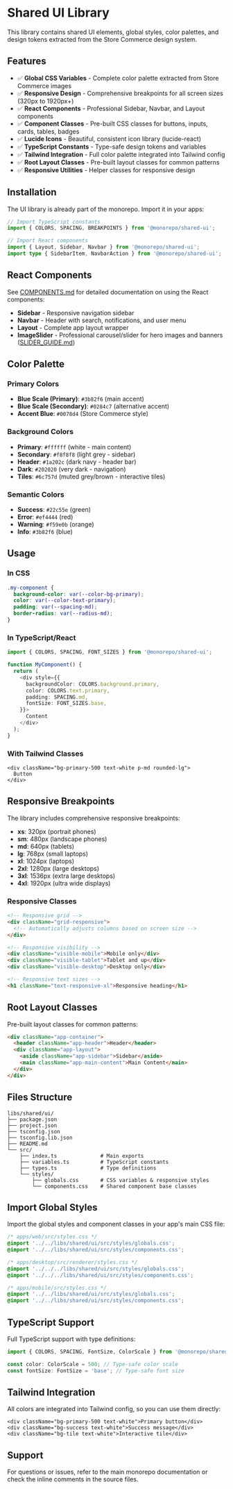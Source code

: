 # Shared UI Library

This library contains shared UI elements, global styles, color palettes, and design tokens extracted from the Store Commerce design system.

## Features

- ✅ **Global CSS Variables** - Complete color palette extracted from Store Commerce images
- ✅ **Responsive Design** - Comprehensive breakpoints for all screen sizes (320px to 1920px+)
- ✅ **React Components** - Professional Sidebar, Navbar, and Layout components
- ✅ **Component Classes** - Pre-built CSS classes for buttons, inputs, cards, tables, badges
- ✅ **Lucide Icons** - Beautiful, consistent icon library (lucide-react)
- ✅ **TypeScript Constants** - Type-safe design tokens and variables
- ✅ **Tailwind Integration** - Full color palette integrated into Tailwind config
- ✅ **Root Layout Classes** - Pre-built layout classes for common patterns
- ✅ **Responsive Utilities** - Helper classes for responsive design

## Installation

The UI library is already part of the monorepo. Import it in your apps:

```typescript
// Import TypeScript constants
import { COLORS, SPACING, BREAKPOINTS } from '@monorepo/shared-ui';

// Import React components
import { Layout, Sidebar, Navbar } from '@monorepo/shared-ui';
import type { SidebarItem, NavbarAction } from '@monorepo/shared-ui';
```

## React Components

See [COMPONENTS.md](./COMPONENTS.md) for detailed documentation on using the React components:
- **Sidebar** - Responsive navigation sidebar
- **Navbar** - Header with search, notifications, and user menu
- **Layout** - Complete app layout wrapper
- **ImageSlider** - Professional carousel/slider for hero images and banners ([SLIDER_GUIDE.md](./SLIDER_GUIDE.md))

## Color Palette

### Primary Colors
- **Blue Scale (Primary)**: `#3b82f6` (main accent)
- **Blue Scale (Secondary)**: `#0284c7` (alternative accent)
- **Accent Blue**: `#0078d4` (Store Commerce style)

### Background Colors
- **Primary**: `#ffffff` (white - main content)
- **Secondary**: `#f8f8f8` (light grey - sidebar)
- **Header**: `#1a202c` (dark navy - header bar)
- **Dark**: `#202020` (very dark - navigation)
- **Tiles**: `#6c757d` (muted grey/brown - interactive tiles)

### Semantic Colors
- **Success**: `#22c55e` (green)
- **Error**: `#ef4444` (red)
- **Warning**: `#f59e0b` (orange)
- **Info**: `#3b82f6` (blue)

## Usage

### In CSS

```css
.my-component {
  background-color: var(--color-bg-primary);
  color: var(--color-text-primary);
  padding: var(--spacing-md);
  border-radius: var(--radius-md);
}
```

### In TypeScript/React

```typescript
import { COLORS, SPACING, FONT_SIZES } from '@monorepo/shared-ui';

function MyComponent() {
  return (
    <div style={{
      backgroundColor: COLORS.background.primary,
      color: COLORS.text.primary,
      padding: SPACING.md,
      fontSize: FONT_SIZES.base,
    }}>
      Content
    </div>
  );
}
```

### With Tailwind Classes

```tsx
<div className="bg-primary-500 text-white p-md rounded-lg">
  Button
</div>
```

## Responsive Breakpoints

The library includes comprehensive responsive breakpoints:

- **xs**: 320px (portrait phones)
- **sm**: 480px (landscape phones)
- **md**: 640px (tablets)
- **lg**: 768px (small laptops)
- **xl**: 1024px (laptops)
- **2xl**: 1280px (large desktops)
- **3xl**: 1536px (extra large desktops)
- **4xl**: 1920px (ultra wide displays)

### Responsive Classes

```html
<!-- Responsive grid -->
<div className="grid-responsive">
  <!-- Automatically adjusts columns based on screen size -->
</div>

<!-- Responsive visibility -->
<div className="visible-mobile">Mobile only</div>
<div className="visible-tablet">Tablet and up</div>
<div className="visible-desktop">Desktop only</div>

<!-- Responsive text sizes -->
<h1 className="text-responsive-xl">Responsive heading</h1>
```

## Root Layout Classes

Pre-built layout classes for common patterns:

```html
<div className="app-container">
  <header className="app-header">Header</header>
  <div className="app-layout">
    <aside className="app-sidebar">Sidebar</aside>
    <main className="app-main-content">Main Content</main>
  </div>
</div>
```

## Files Structure

```
libs/shared/ui/
├── package.json
├── project.json
├── tsconfig.json
├── tsconfig.lib.json
├── README.md
└── src/
    ├── index.ts              # Main exports
    ├── variables.ts          # TypeScript constants
    ├── types.ts              # Type definitions
    └── styles/
        ├── globals.css       # CSS variables & responsive styles
        └── components.css    # Shared component base classes
```

## Import Global Styles

Import the global styles and component classes in your app's main CSS file:

```css
/* apps/web/src/styles.css */
@import '../../libs/shared/ui/src/styles/globals.css';
@import '../../libs/shared/ui/src/styles/components.css';
```

```css
/* apps/desktop/src/renderer/styles.css */
@import '../../../libs/shared/ui/src/styles/globals.css';
@import '../../../libs/shared/ui/src/styles/components.css';
```

```css
/* apps/mobile/src/styles.css */
@import '../../libs/shared/ui/src/styles/globals.css';
@import '../../libs/shared/ui/src/styles/components.css';
```

## TypeScript Support

Full TypeScript support with type definitions:

```typescript
import { COLORS, SPACING, FontSize, ColorScale } from '@monorepo/shared-ui';

const color: ColorScale = 500; // Type-safe color scale
const fontSize: FontSize = 'base'; // Type-safe font size
```

## Tailwind Integration

All colors are integrated into Tailwind config, so you can use them directly:

```tsx
<div className="bg-primary-500 text-white">Primary button</div>
<div className="bg-success text-white">Success message</div>
<div className="bg-tile text-white">Interactive tile</div>
```

## Support

For questions or issues, refer to the main monorepo documentation or check the inline comments in the source files.

